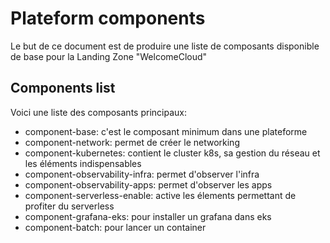 # Plateform components

Le but de ce document est de produire une liste de composants disponible de base pour la Landing Zone "WelcomeCloud"

## Components list

Voici une liste des composants principaux:

- component-base: c'est le composant minimum dans une plateforme
- component-network: permet de créer le networking
- component-kubernetes: contient le cluster k8s, sa gestion du réseau et les éléments indispensables
- component-observability-infra: permet d'observer l'infra
- component-observability-apps: permet d'observer les apps
- component-serverless-enable: active les élements permettant de profiter du serverless
- component-grafana-eks: pour installer un grafana dans eks
- component-batch: pour lancer un container
